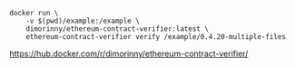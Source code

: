 ```
docker run \
    -v $(pwd)/example:/example \
    dimorinny/ethereum-contract-verifier:latest \
    ethereum-contract-verifier verify /example/0.4.20-multiple-files
```

https://hub.docker.com/r/dimorinny/ethereum-contract-verifier/
